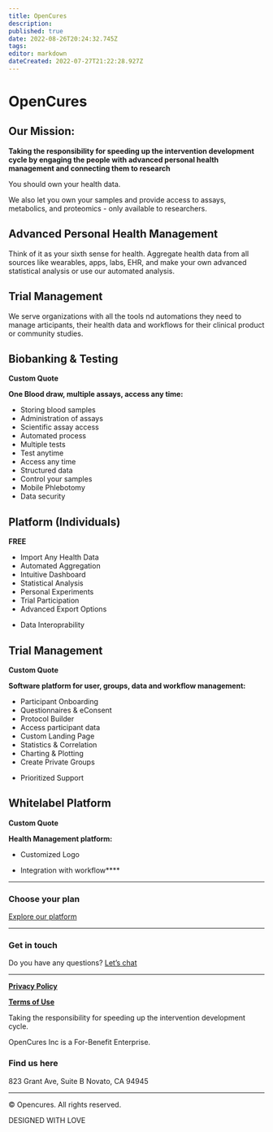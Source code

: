 ```yaml
---
title: OpenCures
description: 
published: true
date: 2022-08-26T20:24:32.745Z
tags: 
editor: markdown
dateCreated: 2022-07-27T21:22:28.927Z
---
```


# OpenCures

## **Our Mission:** 
**Taking the responsibility for speeding up the intervention development cycle by engaging the people with advanced personal health management and connecting them to research**

You should own your health data.

We also let you own your samples and provide access to assays, metabolics, and proteomics - only available to researchers.

## **Advanced Personal Health Management** 
Think of it as your sixth sense for health.
Aggregate health data from all sources like  wearables, apps, labs, EHR, and make your own advanced statistical analysis or use our automated analysis.

## Trial Management 
We serve organizations with all the tools nd automations they need to manage articipants, their health data and workflows for their clinical product or community studies.

## **Biobanking & Testing**

**Custom Quote**

**One Blood draw, multiple assays, access any time:**
* Storing blood samples
* Administration of assays
* Scientific assay access
* Automated process
* Multiple tests
* Test anytime
* Access any time
* Structured data
* Control your samples
* Mobile Phlebotomy
* Data security

## **Platform (Individuals)** 
**FREE**

- Import Any Health Data
- Automated Aggregation
- Intuitive Dashboard
- Statistical Analysis
- Personal Experiments
- Trial Participation
- Advanced Export Options
* Data Interoprability

## **Trial Management**
**Custom Quote**

**Software platform for user, groups, data and workflow management:**

* Participant Onboarding
* Questionnaires & eConsent
* Protocol Builder
* Access participant data
* Custom Landing Page
* Statistics & Correlation
* Charting & Plotting
* Create Private Groups
- Prioritized Support

## **Whitelabel Platform** 
**Custom Quote**

**Health Management platform:**

- Customized Logo

* Integration with workflow\*\*\*\*

***

### Choose your plan

[Explore our platform](https://my.opencures.org/home)

***

### **Get in touch**

Do you have any questions? 
[Let’s chat](mailto:support@opencures.org)


***
[**Privacy Policy**](https://opencures.org/privacy-policy/) 

[**Terms of Use**](https://opencures.org/terms-of-use/) 

Taking the responsibility for speeding up the intervention development cycle.

OpenCures Inc is a For-Benefit Enterprise.

### Find us here
823 Grant Ave, Suite B
Novato, CA 94945

***
© Opencures. All rights reserved.

DESIGNED WITH LOVE
